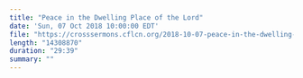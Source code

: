 ```yaml
---
title: "Peace in the Dwelling Place of the Lord"
date: 'Sun, 07 Oct 2018 10:00:00 EDT'
file: "https://crosssermons.cflcn.org/2018-10-07-peace-in-the-dwelling-place-of-the-lord.m4a"
length: "14308870"
duration: "29:39"
summary: ""
---
```

